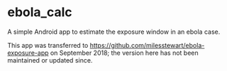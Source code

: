 # ebola_calc
A simple Android app to estimate the exposure window in an ebola case.


This app was transferred to https://github.com/milesstewart/ebola-exposure-app on September 2018; the version here has not been maintained or updated since.
